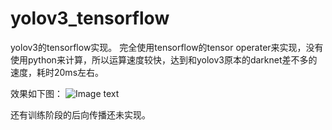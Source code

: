 # yolov3_tensorflow

yolov3的tensorflow实现。
完全使用tensorflow的tensor operater来实现，没有使用python来计算，所以运算速度较快，达到和yolov3原本的darknet差不多的速度，耗时20ms左右。

效果如下图：
![Image text](https://github.com/zhmc/yolov3-tensorflow/raw/master/data/result.jpg)

还有训练阶段的后向传播还未实现。
